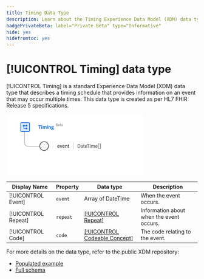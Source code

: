 ```yaml
---
title: Timing Data Type
description: Learn about the Timing Experience Data Model (XDM) data type.
badgePrivateBeta: label="Private Beta" type="Informative"
hide: yes
hidefromtoc: yes
---
```

# [!UICONTROL Timing] data type

[!UICONTROL Timing] is a standard Experience Data Model (XDM) data type that describes a timing schedule that provides information on an event that may occur multiple times. This data type is created as per HL7 FHIR Release 5 specifications.

<!-- This screenshot will need to be updated once the UI bug hiding the repeat and code fields is fixed. -->
![Timing data type structure](../../images/data-types/healthcare/timing.png)

| Display Name | Property | Data type | Description |
| --- | --- | --- | --- |
| [!UICONTROL Event] | `event` | Array of DateTime | When the event occurs. |
| [!UICONTROL Repeat] | `repeat` | [[!UICONTROL Repeat]](../healthcare/repeat.md) | Information about when the event occurs. |
| [!UICONTROL Code] | `code` | [[!UICONTROL Codeable Concept]](../healthcare/codeable-concept.md) | The code relating to the event. |

For more details on the data type, refer to the public XDM repository:

* [Populated example](https://github.com/adobe/xdm/blob/master/extensions/industry/healthcare/fhir/datatypes/timing.example.1.json)
* [Full schema](https://github.com/adobe/xdm/blob/master/extensions/industry/healthcare/fhir/datatypes/timing.schema.json)
